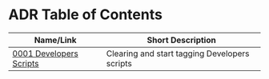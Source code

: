 # ADR Table of Contents

| Name/Link                                          | Short Description                            |
| -------------------------------------------------- | -------------------------------------------- |
| [0001 Developers Scripts](0001-Developer-Scripts-TaggingAndCleanup.md) | Clearing and start tagging Developers scripts |
  

